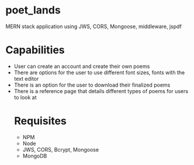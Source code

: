 # poet_lands
MERN stack application using JWS, CORS, Mongoose, middleware, jspdf

<h1> Capabilities </h1> 
<ul> 
  <li> User can create an account and create their own poems </li>
  <li> There are options for the user to use different font sizes, fonts with the text editor </li>
  <li> There is an option for the user to download their finalized poems </li>
  <li> There is a reference page that details different types of poems for users to look at </li>
  
<h1> Requisites </h1>
<ul>
  <li> NPM </li>
  <li> Node </li>
  <li> JWS, CORS, Bcrypt, Mongoose</li>
  <li> MongoDB </li>
</ul>

